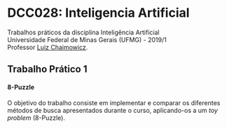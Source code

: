 # DCC028: Inteligencia Artificial

Trabalhos práticos da disciplina Inteligência Artificial  
Universidade Federal de Minas Gerais (UFMG) - 2019/1  
Professor [Luiz Chaimowicz](http://www.dcc.ufmg.br/dcc/?q=pt-br/node/222).

## Trabalho Prático 1
#### 8-Puzzle
O objetivo do trabalho consiste em implementar e comparar os diferentes métodos de busca apresentados
durante o curso, aplicando-os a um *toy problem* (8-Puzzle). 
